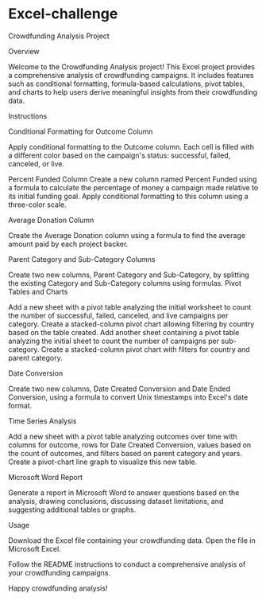 # Excel-challenge
Crowdfunding Analysis Project

Overview

Welcome to the Crowdfunding Analysis project! This Excel project provides a comprehensive analysis of crowdfunding campaigns. It includes features such as conditional formatting, formula-based calculations, pivot tables, and charts to help users derive meaningful insights from their crowdfunding data.

Instructions

Conditional Formatting for Outcome Column

Apply conditional formatting to the Outcome column. Each cell is filled with a different color based on the campaign's status: successful, failed, canceled, or live.

Percent Funded Column
Create a new column named Percent Funded using a formula to calculate the percentage of money a campaign made relative to its initial funding goal. Apply conditional formatting to this column using a three-color scale.

Average Donation Column

Create the Average Donation column using a formula to find the average amount paid by each project backer.

Parent Category and Sub-Category Columns

Create two new columns, Parent Category and Sub-Category, by splitting the existing Category and Sub-Category columns using formulas.
Pivot Tables and Charts

Add a new sheet with a pivot table analyzing the initial worksheet to count the number of successful, failed, canceled, and live campaigns per category.
Create a stacked-column pivot chart allowing filtering by country based on the table created.
Add another sheet containing a pivot table analyzing the initial sheet to count the number of campaigns per sub-category. Create a stacked-column pivot chart with filters for country and parent category.

Date Conversion

Create two new columns, Date Created Conversion and Date Ended Conversion, using a formula to convert Unix timestamps into Excel's date format.

Time Series Analysis

Add a new sheet with a pivot table analyzing outcomes over time with columns for outcome, rows for Date Created Conversion, values based on the count of outcomes, and filters based on parent category and years.
Create a pivot-chart line graph to visualize this new table.

Microsoft Word Report

Generate a report in Microsoft Word to answer questions based on the analysis, drawing conclusions, discussing dataset limitations, and suggesting additional tables or graphs.


Usage

Download the Excel file containing your crowdfunding data.
Open the file in Microsoft Excel.

Follow the README instructions to conduct a comprehensive analysis of your crowdfunding campaigns.



Happy crowdfunding analysis!

